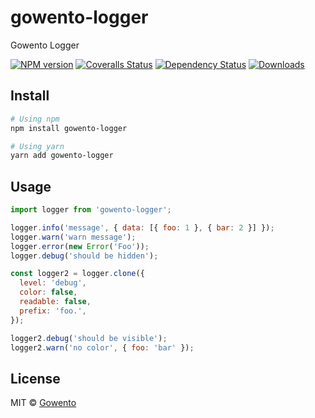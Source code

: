 # gowento-logger

Gowento Logger

[![NPM version][npm-image]][npm-url]
[![Coveralls Status][coveralls-image]][coveralls-url]
[![Dependency Status][depstat-image]][depstat-url]
[![Downloads][download-badge]][npm-url]

## Install

```sh
# Using npm
npm install gowento-logger
```

```sh
# Using yarn
yarn add gowento-logger
```

## Usage

```js
import logger from 'gowento-logger';

logger.info('message', { data: [{ foo: 1 }, { bar: 2 }] });
logger.warn('warn message');
logger.error(new Error('Foo'));
logger.debug('should be hidden');

const logger2 = logger.clone({
  level: 'debug',
  color: false,
  readable: false,
  prefix: 'foo.',
});

logger2.debug('should be visible');
logger2.warn('no color', { foo: 'bar' });
```

## License

MIT © [Gowento](https://www.gowento.com)

[npm-url]: https://npmjs.org/package/gowento-logger
[npm-image]: https://img.shields.io/npm/v/gowento-logger.svg?style=flat-square

[travis-url]: https://travis-ci.org/gowento/gowento-logger
[travis-image]: https://img.shields.io/travis/gowento/gowento-logger.svg?style=flat-square

[coveralls-url]: https://coveralls.io/r/gowento/gowento-logger
[coveralls-image]: https://img.shields.io/coveralls/gowento/gowento-logger.svg?style=flat-square

[depstat-url]: https://david-dm.org/gowento/gowento-logger
[depstat-image]: https://david-dm.org/gowento/gowento-logger.svg?style=flat-square

[download-badge]: http://img.shields.io/npm/dm/gowento-logger.svg?style=flat-square
